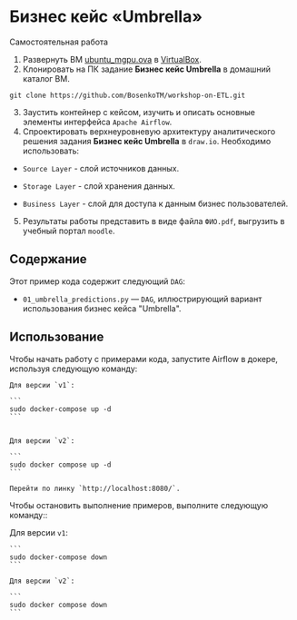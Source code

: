 # Бизнес кейс «Umbrella»
Самостоятельная работа

1. Развернуть ВМ [ubuntu_mgpu.ova](https://disk.yandex.ru/d/Psofa9xtbgUEOw) в [VirtualBox](https://disk.yandex.ru/d/3fD00plnL_a4Cw).
2. Клонировать на ПК задание **Бизнес кейс Umbrella** в домашний каталог ВМ. 
 ```
git clone https://github.com/BosenkoTM/workshop-on-ETL.git
```
3. Заустить контейнер с кейсом, изучить и описать основные элементы интерфейса `Apache Airflow`. 
4. Спроектировать верхнеуровневую архитектуру аналитического решения задания **Бизнес кейс Umbrella** в `draw.io`. Необходимо использовать:

- `Source Layer` - слой источников данных.

- `Storage Layer` - слой хранения данных.

- `Business Layer` - слой для доступа к данным бизнес пользователей.
5. Результаты работы представить в виде файла `ФИО.pdf`, выгрузить в учебный портал `moodle`.
## Содержание

Этот пример кода содержит следующий `DAG`:

- `01_umbrella_predictions.py` — `DAG`, иллюстрирующий вариант использования бизнес кейса "Umbrella".

## Использование

Чтобы начать работу с примерами кода, запустите Airflow в докере, используя следующую команду:

    Для версии `v1`:

    ```
    sudo docker-compose up -d
    ```
     

    Для версии `v2`:

    ```
    sudo docker compose up -d
    ```

    Перейти по линку `http://localhost:8080/`.

Чтобы остановить выполнение примеров, выполните следующую команду::

 Для версии `v1`:

    ```
    sudo docker-compose down
    ```
     
    Для версии `v2`:

    ```
    sudo docker compose down
    ```
